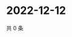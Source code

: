 # 2022-12-12

共 0 条

<!-- BEGIN WEIBO -->
<!-- 最后更新时间 Mon Dec 12 2022 04:00:59 GMT+0800 (China Standard Time) -->

<!-- END WEIBO -->
